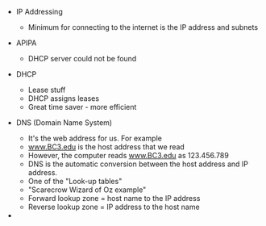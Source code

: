 - IP Addressing 
	- Minimum for connecting to the internet is the IP address and subnets 

- APIPA 
	- DHCP server could not be found 

- DHCP 
	- Lease stuff
	- DHCP assigns leases 
	- Great time saver - more efficient 

- DNS (Domain Name System)
	- It's the web address for us. For example 
	- www.BC3.edu is the host address that we read
	- However, the computer reads www.BC3.edu as 123.456.789
	- DNS is the automatic conversion between the host address and IP address. 
	- One of the "Look-up tables" 
	- "Scarecrow Wizard of Oz example"
	- Forward lookup zone = host name to the IP address
	- Reverse lookup zone = IP address to the host name 

- 